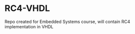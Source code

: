 RC4-VHDL
========

Repo created for Embedded Systems course, will contain RC4 implementation in VHDL 
